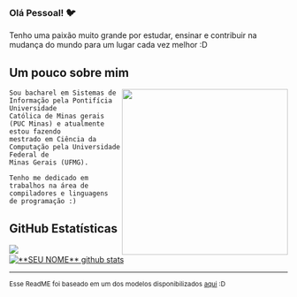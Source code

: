 ### Olá Pessoal! 🐦

Tenho uma paixão muito grande por estudar, ensinar e contribuir na mudança do mundo para um lugar cada vez melhor :D

## Um pouco sobre mim

<img align="right" width="300" src="https://i2.wp.com/allhtaccess.info/wp-content/uploads/2018/03/programming.gif?fit=1281%2C716&ssl=1" />

```
Sou bacharel em Sistemas de Informação pela Pontifícia Universidade 
Católica de Minas gerais (PUC Minas) e atualmente estou fazendo 
mestrado em Ciência da Computação pela Universidade Federal de 
Minas Gerais (UFMG).

Tenho me dedicado em trabalhos na área de compiladores e linguagens 
de programação :)
```

## **GitHub Estatísticas**

<a href="https://github.com/Gurupreet">
  <img align="center" src="https://github-readme-stats.vercel.app/api/top-langs/?username=thais-damasio&theme=dracula&hide_langs_below=1" />
</a>

<a href="https://github.com/Gurupreet">
 <img align="center" src="https://github-readme-stats.vercel.app/api?username=thais-damasio&show_icons=true&theme=dracula&line_height=27" alt="**SEU NOME** github stats"/>
</a>

[website]: https://thais-damasio.github.io/
[instagram]: https://www.instagram.com/damasio.thais/
[linkedin]: https://www.linkedin.com/in/thais-damasio/

---
<small>Esse ReadME foi baseado em um dos modelos disponibilizados [aqui](https://github.com/iuricode/readme-template) :D</small>
